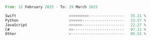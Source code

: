 <!--START_SECTION:Languages-->

```rust
From: 12 February 2025 - To: 29 March 2025

Swift                        >>>>>>>>>----------------   35.21 %
Python                       >>>>>>-------------------   23.57 %
JavaScript                   >>>>>>-------------------   22.27 %
C#                           >>-----------------------   07.11 %
Other                        >------------------------   05.52 %
```

<!--END_SECTION:Languages-->

